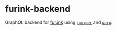 # furink-backend

GraphQL backend for [fur.ink](https://fur.ink/) using [`juniper`](https://github.com/graphql-rust/juniper) and [`warp`](https://github.com/seanmonstar/warp).
